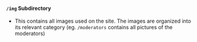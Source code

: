 #### `/img` Subdirectory

- This contains all images used on the site. The images are organized into its relevant category (eg. `/moderators` contains all pictures of the moderators)
